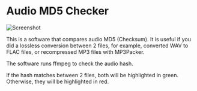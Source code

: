 # Audio MD5 Checker

![Screenshot](https://moisescardona.me/wp-content/uploads/2019/07/Audio-MD5-Checker-v0.1.png)

This is a software that compares audio MD5 (Checksum). It is useful if you did a lossless conversion between 2 files, for example, converted WAV to FLAC files, or recompressed MP3 files with MP3Packer.

The software runs ffmpeg to check the audio hash.

If the hash matches between 2 files, both will be highlighted in green. Otherwise, they will be highlighted in red. 